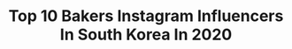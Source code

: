 ---
title: Top 10 Bakers Instagram Influencers In South Korea In 2020
description: >-
  Find top bakers Instagram influencers in South Korea in 2020. Most popular hashtags: #bakery #sandwich #koreanfood #baker.
platform: Instagram
profiles:
  - username: "_shyun.s"
    fullname: >-
      💋
    location: "South Korea"
    followers: 19889
    engagement: 314
    commentsToLikes: 0.058426
    id: ck9wf64lpncrd0j78jdougtod
    verified: false
    hashtags: "#myootd, #toxnfillcosmetic, #bbglab, #7wingssports"
  - username: "mkbreadlab"
    fullname: >-
      MK BREAD LAB
    location: "South Korea"
    followers: 10477
    engagement: 1417
    commentsToLikes: 0.032667
    id: ck8tcx3d010kz0j78825kre7v
    verified: false
    hashtags: "#cronut, #pastry, #breadbosses, #creamcroissant"
  - username: "mellowhatever"
    fullname: >-
      mello
    location: "South Korea"
    followers: 51038
    engagement: 115
    commentsToLikes: 0.003588
    id: ck134tk9oy4qg0i190khewoh8
    verified: false
    hashtags: "#baker, #thuglife, #tattoosticker"
  - username: "ran8870"
    fullname: >-
      rani🕊
    location: "South Korea"
    followers: 108422
    engagement: 83
    commentsToLikes: 0.029887
    id: ck0w0fwkddzlo0i19cvh3yv8o
    verified: false
    hashtags: "#mysister, #birthday, #happybirthday"
  - username: "hana_illustration"
    fullname: >-
      HANA
    location: "South Korea"
    followers: 24291
    engagement: 980
    commentsToLikes: 0.036617
    id: ckaovet1d4b0m0i784udrwer2
    verified: false
    hashtags: "#prismacolor, #muffin, #bakery, #winsor"
  - username: "bananavara"
    fullname: >-
      체게바라
    location: "South Korea"
    followers: 10941
    engagement: 821
    commentsToLikes: 0.050094
    id: ckap32qd91awg0i78ky0lqb0h
    verified: false
    hashtags: "#ethancoffee, #ulsan, #gwanganbridge, #prtg"
  - username: "angelminji"
    fullname: >-
      엔젤민지
    location: "South Korea"
    followers: 23974
    engagement: 256
    commentsToLikes: 0.042877
    id: ck14gwj6l7dva0i19i3337o1k
    verified: false
    hashtags: "#coronav, #greenmakeup, #doublex, #homefood"
  - username: "hyungbiny"
    fullname: >-
      선팔맞팔
    location: "South Korea"
    followers: 16701
    engagement: 550
    commentsToLikes: 0.038054
    id: ck0w6xcrzapk60i19113fhyh8
    verified: false
    hashtags: "#like4follow, #samgyupsal, #instadaily, #vienna"
  - username: "__pjk_957"
    fullname: >-
      ☁️민구🖤®
    location: "South Korea"
    followers: 5262
    engagement: 2510
    commentsToLikes: 0.010945
    id: ck8t9f5omnv0d0j78hfc4xa78
    verified: false
    hashtags: "#bt21, #baker7, #magicshop, #speakyourself"
  - username: "hanna.co.kr"
    fullname: >-
      Hanna Kim 김한나
    location: "South Korea"
    followers: 18262
    engagement: 303
    commentsToLikes: 0.018796
    id: ck5zm77ftm18b0i145hym7m16
    verified: false
    hashtags: "#instapet, #outdoors, #views, #livinglife"
---